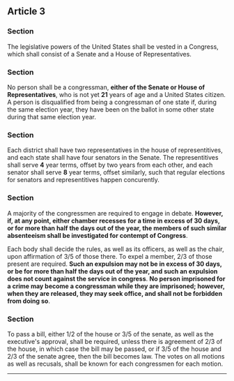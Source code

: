 

## Article 3
<!--- Congress -->


### Section 
<!--- Composition -->

The legislative powers of the United States shall be vested in a Congress, which shall consist of a Senate and a House of Representatives.

### Section 
<!--- Elections -->

No person shall be a congressman, **either of the Senate or House of Representatives**, who is not yet **21** years of age and a United States citizen.
A person is disqualified from being a congressman of one state if, during the same election year, they have been on the ballot in some other state during that same election year.

### Section
<!--- Terms and represenatino in Congress -->
Each district shall have two representatives in the house of representitives, and each state shall have four senators in the Senate.
The representitives shall serve **4** year terms, offset by two years from each other, and each senator shall serve **8** year terms, offset similarly, such that regular elections for senators and representitives happen concurently.

### Section 
<!--- Congressional Procedures -->

A majority of the congressmen are required to engage in debate.
**However, if, at any point, either chamber recesses for a time in excess of 30 days, or for more than half the days out of the year, the members of such similar absenteeism shall be investigated for contempt of Congress**.

Each body shall decide the rules, as well as its officers, as well as the chair, upon affirmation of 3/5 of those there.
To expel a member, 2/3 of those present are required.
**Such an expulsion may not be in excess of 30 days, or be for more than half the days out of the year, and such an expulsion does not count against the service in congress**.
**No person imprisoned for a crime may become a congressman while they are imprisoned; however, when they are released, they may seek office, and shall not be forbidden from doing so**.

### Section
<!--- Votes in Congress -->

To pass a bill, either 1/2 of the house or 3/5 of the senate, as well as the executive's approval, shall be required, unless there is agreement of 2/3 of the house, in which case the bill may be passed, or if 3/5 of the house and 2/3 of the senate agree, then the bill becomes law.
The votes on all motions as well as recusals, shall be known for each congressmen for each motion.


---